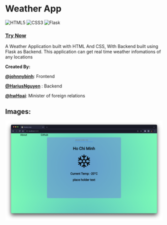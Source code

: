 # Weather App
![HTML5](https://img.shields.io/badge/html5-%23E34F26.svg?style=for-the-badge&logo=html5&logoColor=white) ![CSS3](https://img.shields.io/badge/css3-%231572B6.svg?style=for-the-badge&logo=css3&logoColor=white) ![Flask](https://img.shields.io/badge/flask-%23000.svg?style=for-the-badge&logo=flask&logoColor=white)

### [**Try Now**](https://johnnybinh.github.io/gdsc-g4-weatherapp/)

A Weather Application built with HTML And CSS, With Backend built using Flask as Backend. This application can get real time weather infomations of any locations



**Created By:**

[**@johnnybinh**](https://github.com/johnnybinh): Frontend

[**@HariusNguyen**](https://github.com/johnnybinh/gdsc-g4-weatherapp/commits?author=HariusNguyen "View all commits by HariusNguyen") : Backend

[**@hwHoai**](https://github.com/hwHoai): Minister of foreign relations

## Images:

![Image ](image-2.png)
